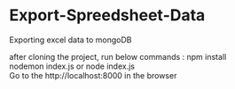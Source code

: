 # Export-Spreedsheet-Data
Exporting excel data to mongoDB 

after cloning the project, run below commands :
npm install \
nodemon index.js or node index.js \
Go to the http://localhost:8000 in the browser 
